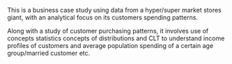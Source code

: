 This is a business case study using data from a hyper/super market stores giant, with an analytical focus on its customers spending patterns. 

Along with a study of customer purchasing patterns, it involves use of concepts statistics concepts of distributions and CLT 
to understand income profiles of customers and average population spending of a certain age group/married customer etc.
